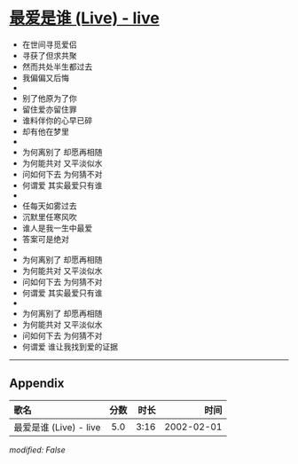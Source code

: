 # [最爱是谁 (Live) - live](https://music.163.com/song?id=67124)

* 在世间寻觅爱侣
* 寻获了但求共聚
* 然而共处半生都过去
* 我偏偏又后悔
* 
* 别了他原为了你
* 留住爱亦留住罪
* 谁料伴你的心早已碎
* 却有他在梦里
* 
* 为何离别了 却愿再相随
* 为何能共对 又平淡似水
* 问如何下去 为何猜不对
* 何谓爱 其实最爱只有谁
* 
* 任每天如雾过去
* 沉默里任寒风吹
* 谁人是我一生中最爱
* 答案可是绝对
* 
* 为何离别了 却愿再相随
* 为何能共对 又平淡似水
* 问如何下去 为何猜不对
* 何谓爱 其实最爱只有谁
* 
* 为何离别了 却愿再相随
* 为何能共对 又平淡似水
* 问如何下去 为何猜不对
* 何谓爱 谁让我找到爱的证据


---

## Appendix

|歌名|分数|时长|时间|
|:---|:---:|---:|---:|
|最爱是谁 (Live) - live|5.0|3:16|2002-02-01

*modified: False*